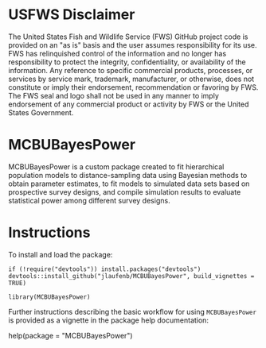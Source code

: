 # USFWS Disclaimer
The United States Fish and Wildlife Service (FWS) GitHub project code is provided on an "as is" basis and the user assumes responsibility for its use. FWS has relinquished control of the information and no longer has responsibility to protect the integrity, confidentiality, or availability of the information. Any reference to specific commercial products, processes, or services by service mark, trademark, manufacturer, or otherwise, does not constitute or imply their endorsement, recommendation or favoring by FWS. The FWS seal and logo shall not be used in any manner to imply endorsement of any commercial product or activity by FWS or the United States Government.

# MCBUBayesPower
MCBUBayesPower is a custom package created to fit hierarchical population models to distance-sampling
data using Bayesian methods to obtain parameter estimates, to fit models to simulated data sets based
on prospective survey designs, and compile simulation results to evaluate statistical power among different
survey designs. 

# Instructions

To install and load the package:  

`if (!require("devtools")) install.packages("devtools")`  
`devtools::install_github("jlaufenb/MCBUBayesPower", build_vignettes = TRUE)`

`library(MCBUBayesPower)`

Further instructions describing the basic workflow for using `MCBUBayesPower` is provided as a vignette in the package help documentation:

help(package = "MCBUBayesPower")
